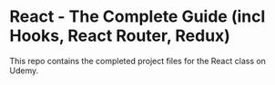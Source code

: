 # React - The Complete Guide (incl Hooks, React Router, Redux)

This repo contains the completed project files for the React class on Udemy.
